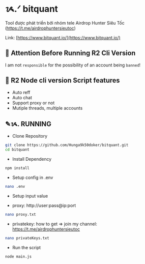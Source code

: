 # ᝰ.ᐟ bitquant

Tool được phát triển bởi nhóm tele Airdrop Hunter Siêu Tốc (https://t.me/airdrophuntersieutoc)

Link: [https://www.bitquant.io/](https://www.bitquant.io/)

## 🚨 Attention Before Running R2 Cli Version

I am not `responsible` for the possibility of an account being `banned`!

## 📎 R2 Node cli version Script features

- Auto reff
- Auto chat
- Support proxy or not
- Mutiple threads, multiple accounts

## ✎ᝰ. RUNNING

- Clone Repository

```bash
git clone https://github.com/Hunga9k50doker/bitquant.git
cd bitquant
```

- Install Dependency

```bash
npm install
```

- Setup config in .env

```bash
nano .env
```

- Setup input value

* proxy: http://user:pass@ip:port

```bash
nano proxy.txt
```

- privatekey: how to get => join my channel: https://t.me/airdrophuntersieutoc

```bash
nano privateKeys.txt
```

- Run the script

```bash
node main.js
```
